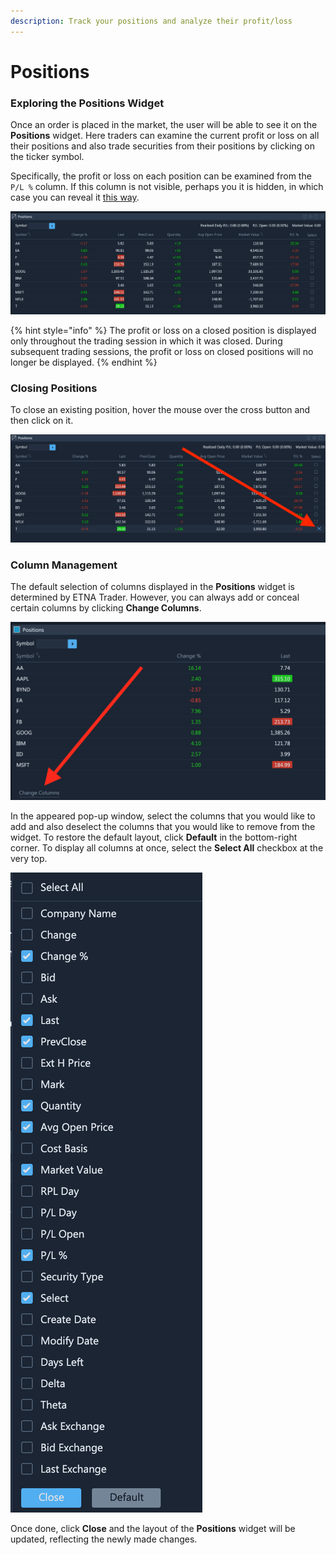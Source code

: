 ```yaml
---
description: Track your positions and analyze their profit/loss
---
```


# Positions

### Exploring the Positions Widget

Once an order is placed in the market, the user will be able to see it on the **Positions** widget. Here traders can examine the current profit or loss on all their positions and also trade securities from their positions by clicking on the ticker symbol.

Specifically, the profit or loss on each position can be examined from the `P/L %` column. If this column is not visible, perhaps you it is hidden, in which case you can reveal it [this way](positions.md#column-management).

![](../../../.gitbook/assets/screenshot-2020-03-20-at-20.11.00.png)

{% hint style="info" %}
The profit or loss on a closed position is displayed only throughout the trading session in which it was closed. During subsequent trading sessions, the profit or loss on closed positions will no longer be displayed.
{% endhint %}

### Closing Positions

To close an existing position, hover the mouse over the cross button and then click on it.

![](../../../.gitbook/assets/screenshot-2020-03-20-at-20.16.15.png)

### Column Management

The default selection of columns displayed in the **Positions** widget is determined by ETNA Trader. However, you can always add or conceal certain columns by clicking **Change Columns**.

![](../../../.gitbook/assets/screenshot-2020-05-18-at-22.44.03.png)

In the appeared pop-up window, select the columns that you would like to add and also deselect the columns that you would like to remove from the widget. To restore the default layout, click **Default** in the bottom-right corner. To display all columns at once, select the **Select All** checkbox at the very top.

![](../../../.gitbook/assets/screenshot-2020-05-18-at-22.48.01.png)

Once done, click **Close** and the layout of the **Positions** widget will be updated, reflecting the newly made changes.

